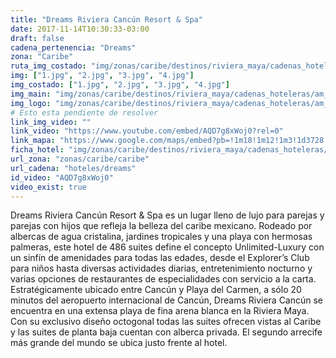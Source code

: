 ```yaml
---
title: "Dreams Riviera Cancún Resort & Spa"
date: 2017-11-14T10:30:33-03:00
draft: false
cadena_pertenencia: "Dreams"
zona: "Caribe"
ruta_img_costado: "img/zonas/caribe/destinos/riviera_maya/cadenas_hoteleras/am_resort/dreams/dreams_riviera_cancun_resort_spa/imagenes_hotel/"
img: ["1.jpg", "2.jpg", "3.jpg", "4.jpg"]
img_costado: ["1.jpg", "2.jpg", "3.jpg", "4.jpg"]
img_main: "img/zonas/caribe/destinos/riviera_maya/cadenas_hoteleras/am_resort/dreams/dreams_riviera_cancun_resort_spa/dreams_riviera_cancun_resort_spa.jpg"
img_logo: "img/zonas/caribe/destinos/riviera_maya/cadenas_hoteleras/am_resort/dreams/dreams_riviera_cancun_resort_spa/logo_hotel/logo_dreams_riviera_cancun_resort_spa.jpg"
# Esto esta pendiente de resolver
link_img_video: ""
link_video: "https://www.youtube.com/embed/AQD7g8xWoj0?rel=0"
link_mapa: "https://www.google.com/maps/embed?pb=!1m18!1m12!1m3!1d3728.010476281383!2d-86.86892258507002!3d20.87162798608375!2m3!1f0!2f0!3f0!3m2!1i1024!2i768!4f13.1!3m3!1m2!1s0x8f4e8878cc38a28d%3A0xbd19da3b1c4f60d2!2sDreams+Riviera+Cancun+Resort+%26+Spa!5e0!3m2!1ses!2scl!4v1510671188133"
ficha_hotel: "img/zonas/caribe/destinos/riviera_maya/cadenas_hoteleras/am_resort/dreams/dreams_riviera_cancun_resort_spa/dreams_riviera_cancun_resort_spa.pdf"
url_zona: "zonas/caribe/caribe"
url_cadena: "hoteles/dreams"
id_video: "AQD7g8xWoj0"
video_exist: true
---
```

Dreams Riviera Cancún Resort & Spa es un lugar lleno de lujo para parejas y parejas con hijos que refleja la belleza del caribe mexicano. Rodeado por albercas de agua cristalina, jardines tropicales y una playa con hermosas palmeras, este hotel de 486 suites define el concepto Unlimited-Luxury con un sinfín de amenidades para todas las edades, desde el Explorer’s Club para niños hasta diversas actividades diarias, entretenimiento nocturno y varias opciones de restaurantes de especialidades con servicio a la carta. Estratégicamente ubicado entre Cancún y Playa del Carmen, a sólo 20 minutos del aeropuerto internacional de Cancún, Dreams Riviera Cancún se encuentra en una extensa playa de fina arena blanca en la Riviera Maya. Con su exclusivo diseño octogonal todas las suites ofrecen vistas al Caribe y las suites de planta baja cuentan con alberca privada. El segundo arrecife más grande del mundo se ubica justo frente al hotel.
